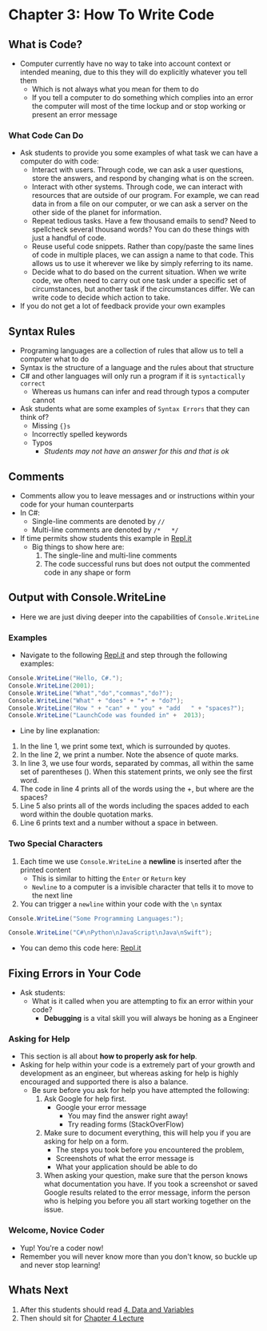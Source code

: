 # Chapter 3: How To Write Code
## What is Code?
* Computer currently have no way to take into account context or intended meaning, due to this they will do explicitly whatever you tell them
  * Which is not always what you mean for them to do
  * If you tell a computer to do something which complies into an error the computer will most of the time lockup and or stop working or present an error message
### What Code Can Do
* Ask students to provide you some examples of what task we can have a computer do with code:
  * Interact with users. Through code, we can ask a user questions, store the answers, and respond by changing what is on the screen.
  * Interact with other systems. Through code, we can interact with resources that are outside of our program. For example, we can read data in from a file on our computer, or we can ask a server on the other side of the planet for information.
  * Repeat tedious tasks. Have a few thousand emails to send? Need to spellcheck several thousand words? You can do these things with just a handful of code.
  * Reuse useful code snippets. Rather than copy/paste the same lines of code in multiple places, we can assign a name to that code. This allows us to use it wherever we like by simply referring to its name.
  * Decide what to do based on the current situation. When we write code, we often need to carry out one task under a specific set of circumstances, but another task if the circumstances differ. We can write code to decide which action to take.
* If you do not get a lot of feedback provide your own examples
## Syntax Rules
* Programing languages are a collection of rules that allow us to tell a computer what to do
* Syntax is the structure of a language and the rules about that structure
* C# and other languages will only run a program if it is `syntactically correct`
  * Whereas us humans can infer and read through typos a computer cannot
* Ask students what are some examples of `Syntax Errors` that they can think of?
  * Missing `{}s`
  * Incorrectly spelled keywords
  * Typos
      * _Students may not have an answer for this and that is ok_
## Comments
* Comments allow you to leave messages and or instructions within your code for your human counterparts
* In C#:
  * Single-line comments are denoted by `//`
  * Multi-line comments are denoted by `/*   */`
* If time permits show students this example in [Repl.it](https://repl.it/@launchcode/CSharpCommentsExample01)
  * Big things to show here are:
    1. The single-line and multi-line comments
    2. The code successful runs but does not output the commented code in any shape or form

## Output with Console.WriteLine
* Here we are just diving deeper into the capabilities of `Console.WriteLine`

### Examples
  * Navigate to the following [Repl.it](https://repl.it/@launchcode/ConsoleWriteLineExamples01) and step through the following examples:
```C#
Console.WriteLine("Hello, C#.");
Console.WriteLine(2001);
Console.WriteLine("What","do","commas","do?");
Console.WriteLine("What" + "does" + "+" + "do?");
Console.WriteLine("How " + "can" + " you" + "add   " + "spaces?");
Console.WriteLine("LaunchCode was founded in" +  2013);
```
  * Line by line explanation:
1. In the line 1, we print some text, which is surrounded by quotes.
2. In the line 2, we print a number. Note the absence of quote marks.
3. In line 3, we use four words, separated by commas, all within the same set of parentheses (). When this statement prints, we only see the first word.
4. The code in line 4 prints all of the words using the +, but where are the spaces?
5. Line 5 also prints all of the words including the spaces added to each word within the double quotation marks.
6. Line 6 prints text and a number without a space in between.
### Two Special Characters
1. Each time we use `Console.WriteLine` a **newline** is inserted after the printed content
   * This is similar to hitting the `Enter` or `Return` key
   * `Newline` to a computer is a invisible character that tells it to move to the next line
2. You can trigger a `newline` within your code with the `\n` syntax
```C#
Console.WriteLine("Some Programming Languages:");

Console.WriteLine("C#\nPython\nJavaScript\nJava\nSwift");
```
* You can demo this code here: [Repl.it](https://repl.it/@launchcode/ConsoleWriteLineExamples02)

## Fixing Errors in Your Code
* Ask students:
  * What is it called when you are attempting to fix an error within your code?
    * **Debugging** is a vital skill you will always be honing as a Engineer

### Asking for Help
* This section is all about **how to properly ask for help**.
* Asking for help within your code is a extremely part of your growth and development as an engineer, but whereas asking for help is highly encouraged and supported there is also a balance.
  * Be sure before you ask for help you have attempted the following:
    1. Ask Google for help first.
       * Google your error message
         * You may find the answer right away!
         * Try reading forms (StackOverFlow)
    2. Make sure to document everything, this will help you if you are asking for help on a form.
       * The steps you took before you encountered the problem,
       * Screenshots of what the error message is
       * What your application should be able to do
    3. When asking your question, make sure that the person knows what documentation you have. If you took a screenshot or saved Google results related to the error message, inform the person who is helping you before you all start working together on the issue.

### Welcome, Novice Coder
* Yup! You're a coder now!
* Remember you will never know more than you don't know, so buckle up and never stop learning!

## Whats Next
1. After this students should read [4. Data and Variables](https://education.launchcode.org/intro-to-programming-csharp/chapters/data-and-variables/index.html)
2. Then should sit for [Chapter 4 Lecture](./chapter-4-data-and-variables.md)